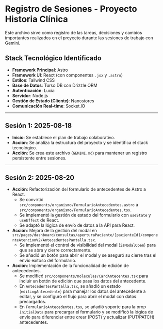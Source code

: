 # Registro de Sesiones - Proyecto Historia Clínica

Este archivo sirve como registro de las tareas, decisiones y cambios importantes realizados en el proyecto durante las sesiones de trabajo con Gemini.

## Stack Tecnológico Identificado

*   **Framework Principal**: Astro
*   **Framework UI**: React (con componentes `.jsx` y `.astro`)
*   **Estilos**: Tailwind CSS
*   **Base de Datos**: Turso DB con Drizzle ORM
*   **Autenticación**: Lucia
*   **Servidor**: Node.js
*   **Gestión de Estado (Cliente)**: Nanostores
*   **Comunicación Real-time**: Socket.IO

---

## Sesión 1: 2025-08-18

*   **Inicio**: Se establece el plan de trabajo colaborativo.
*   **Acción**: Se analiza la estructura del proyecto y se identifica el stack tecnológico.
*   **Acción**: Se crea este archivo (`GEMINI.md`) para mantener un registro persistente entre sesiones.

---

## Sesión 2: 2025-08-20

*   **Acción**: Refactorización del formulario de antecedentes de Astro a React.
    *   Se convirtió `src/components/organismo/FormularioAntecedentes.astro` a `src/components/organismo/FormularioAntecedentes.tsx`.
    *   Se implementó la gestión de estado del formulario con `useState` y `useEffect` de React.
    *   Se adaptó la lógica de envío de datos a la API para React.
*   **Acción**: Mejora de la gestión del modal en `src/pages/dashboard/consultas/aperturaPaciente/[pacienteId]/componenteAtencionV2/AntecedentesPantalla.tsx`.
    *   Se implementó el control de visibilidad del modal (`isModalOpen`) para que se abra y cierre correctamente.
    *   Se añadió un botón para abrir el modal y se aseguró su cierre tras el envío exitoso del formulario.
*   **Acción**: Implementación de la funcionalidad de edición de antecedentes.
    *   Se modificó `src/components/moleculas/CardAntecentes.tsx` para incluir un botón de edición que pasa los datos del antecedente.
    *   En `AntecedentesPantalla.tsx`, se añadió un estado (`editingAntecedente`) para manejar los datos del antecedente a editar, y se configuró el flujo para abrir el modal con datos precargados.
    *   En `FormularioAntecedentes.tsx`, se añadió soporte para la prop `initialData` para precargar el formulario y se modificó la lógica de envío para diferenciar entre crear (POST) y actualizar (PUT/PATCH) antecedentes.